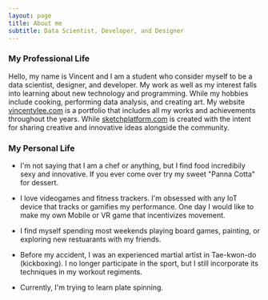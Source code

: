 ```yaml
---
layout: page
title: About me
subtitle: Data Scientist, Developer, and Designer
---
```


### My Professional Life

Hello, my name is Vincent and I am a student who consider myself to be a data scientist, designer, and developer. My work as well as my interest falls into learning about new technology and programming. While my hobbies include cooking, performing data analysis, and creating art. My website <a href = "http://www.vincentylee.com/">vincentylee.com</a> is a portfolio that includes all my works and achievements throughout the years. While <a href = "http://www.sketchplatform.com/">sketchplatform.com</a> is created with the intent for sharing creative and innovative ideas alongside the community.


### My Personal Life

- I'm not saying that I am a chef or anything, but I find food incredibily sexy and innovative. If you ever come over try my sweet "Panna Cotta" for dessert.

- I love videogames and fitness trackers. I'm obsessed with any IoT device that tracks or gamifies my performance. One day I would like to make my own Mobile or VR game that incentivizes movement.

- I find myself spending most weekends playing board games, painting, or exploring new restuarants with my friends. 

- Before my accident, I was an experienced martial artist in Tae-kwon-do (kickboxing). I no longer participate in the sport, but I still incorporate its techniques in my workout regiments.

- Currently, I'm trying to learn plate spinning.





